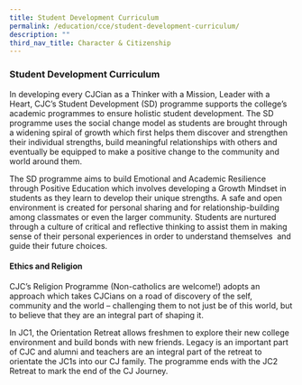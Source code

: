 ```yaml
---
title: Student Development Curriculum
permalink: /education/cce/student-development-curriculum/
description: ""
third_nav_title: Character & Citizenship
---
```

### Student Development Curriculum

In developing every CJCian as a Thinker with a Mission, Leader with a Heart, CJC’s Student Development (SD) programme supports the college’s academic programmes to ensure holistic student development. The SD programme uses the social change model as students are brought through a widening spiral of growth which first helps them discover and strengthen their individual strengths, build meaningful relationships with others and eventually be equipped to make a positive change to the community and world around them.   
  

The SD programme aims to build Emotional and Academic Resilience through Positive Education which involves developing a Growth Mindset in students as they learn to develop their unique strengths. A safe and open environment is created for personal sharing and for relationship-building among classmates or even the larger community. Students are nurtured through a culture of critical and reflective thinking to assist them in making sense of their personal experiences in order to understand themselves  and guide their future choices.

  

  

#### Ethics and Religion

CJC’s Religion Programme (Non-catholics are welcome!) adopts an approach which takes CJCians on a road of discovery of the self, community and the world – challenging them to not just be of this world, but to believe that they are an integral part of shaping it.

  

In JC1, the Orientation Retreat allows freshmen to explore their new college environment and build bonds with new friends. Legacy is an important part of CJC and alumni and teachers are an integral part of the retreat to orientate the JC1s into our CJ family. The programme ends with the JC2 Retreat to mark the end of the CJ Journey.